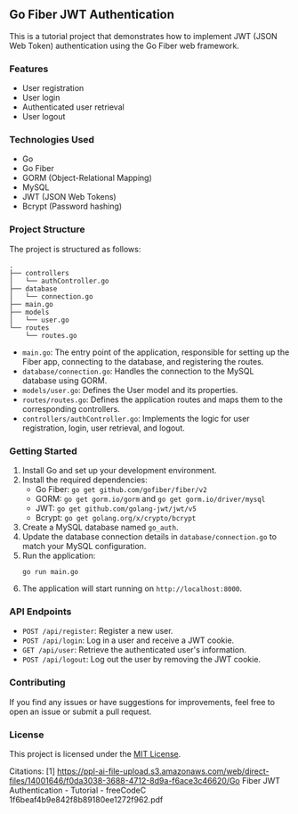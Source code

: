 ## Go Fiber JWT Authentication

This is a tutorial project that demonstrates how to implement JWT (JSON Web Token) authentication using the Go Fiber web framework.

### Features

- User registration
- User login
- Authenticated user retrieval
- User logout

### Technologies Used

- Go
- Go Fiber
- GORM (Object-Relational Mapping)
- MySQL
- JWT (JSON Web Tokens)
- Bcrypt (Password hashing)

### Project Structure

The project is structured as follows:

```
.
├── controllers
│   └── authController.go
├── database
│   └── connection.go
├── main.go
├── models
│   └── user.go
└── routes
    └── routes.go
```

- `main.go`: The entry point of the application, responsible for setting up the Fiber app, connecting to the database, and registering the routes.
- `database/connection.go`: Handles the connection to the MySQL database using GORM.
- `models/user.go`: Defines the User model and its properties.
- `routes/routes.go`: Defines the application routes and maps them to the corresponding controllers.
- `controllers/authController.go`: Implements the logic for user registration, login, user retrieval, and logout.

### Getting Started

1. Install Go and set up your development environment.
2. Install the required dependencies:
   - Go Fiber: `go get github.com/gofiber/fiber/v2`
   - GORM: `go get gorm.io/gorm` and `go get gorm.io/driver/mysql`
   - JWT: `go get github.com/golang-jwt/jwt/v5`
   - Bcrypt: `go get golang.org/x/crypto/bcrypt`
3. Create a MySQL database named `go_auth`.
4. Update the database connection details in `database/connection.go` to match your MySQL configuration.
5. Run the application:
   ```
   go run main.go
   ```
6. The application will start running on `http://localhost:8000`.

### API Endpoints

- `POST /api/register`: Register a new user.
- `POST /api/login`: Log in a user and receive a JWT cookie.
- `GET /api/user`: Retrieve the authenticated user's information.
- `POST /api/logout`: Log out the user by removing the JWT cookie.

### Contributing

If you find any issues or have suggestions for improvements, feel free to open an issue or submit a pull request.

### License

This project is licensed under the [MIT License](LICENSE).

Citations:
[1] https://ppl-ai-file-upload.s3.amazonaws.com/web/direct-files/14001646/f0da3038-3688-4712-8d9a-f6ace3c46620/Go Fiber JWT Authentication - Tutorial - freeCodeC 1f6beaf4b9e842f8b89180ee1272f962.pdf